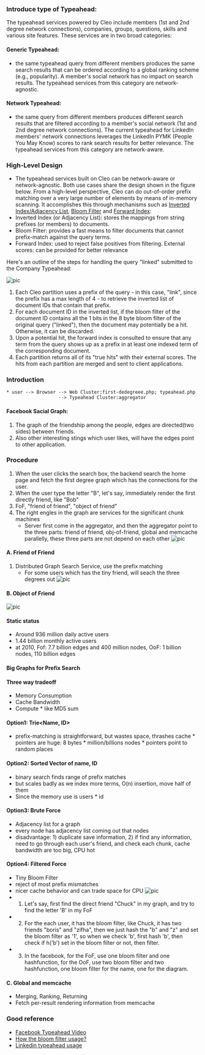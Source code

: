 ### Introduce type of Typeahead:
The typeahead services powered by Cleo include members (1st and 2nd degree network connections), companies, groups, questions, skills and various site features. These services are in two broad categories:

#### Generic Typeahead: 
* the same typeahead query from different members produces the same search results that can be ordered according to a global ranking scheme (e.g., popularity). A member's social network has no impact on search results. The typeahead services from this category are network-agnostic.

#### Network Typeahead: 
* the same query from different members produces different search results that are filtered according to a member's social network (1st and 2nd degree network connections). The current typeahead for LinkedIn members' network connections leverages the LinkedIn PYMK (People You May Know) scores to rank search results for better relevance. The typeahead services from this category are network-aware.

### High-Level Design

* The typeahead services built on Cleo can be network-aware or network-agnostic. Both use cases share the design shown in the figure below. From a high-level perspective, Cleo can do out-of-order prefix matching over a very large number of elements by means of in-memory scanning. It accomplishes this through mechanisms such as [Inverted Index/Adjacency List](http://en.wikipedia.org/wiki/Inverted_index), [Bloom Filter](http://en.wikipedia.org/wiki/Bloom_filter) and 
[Forward Index](http://en.wikipedia.org/wiki/Search_engine_indexing):
* Inverted Index (or Adjacency List): stores the mappings from string prefixes (or members) to documents.
* Bloom Filter: provides a fast means to filter documents that cannot prefix-match against the query terms.
* Forward Index: used to reject false positives from filtering.
External scores: can be provided for better relevance

Here's an outline of the steps for handling the query "linked" submitted to the Company Typeahead:

![pic](https://cloud.githubusercontent.com/assets/9062406/8119804/5dc3951e-104d-11e5-90cb-25e7f6bd0392.png)

1. Each Cleo partition uses a prefix of the query - in this case, "link", since the prefix has a max length of 4 - to retrieve the inverted list of document IDs that contain that prefix.
2. For each document ID in the inverted list, if the bloom filter of the document ID contains all the 1 bits in the 8 byte bloom filter of the original query ("linked"), then the document may potentially be a hit. Otherwise, it can be discarded.
3. Upon a potential hit, the forward index is consulted to ensure that any term from the query shows up as a prefix in at least one indexed term of the corresponding document.
4. Each partition returns all of its "true hits" with their external scores.
The hits from each partition are merged and sent to client applications.


### Introduction 

    * user --> Browser --> Web Cluster:first-dedegreee.php; typeahead.php
                       --> Typeahead Cluster:aggregator

#### Facebook Sacial Graph: 
1. The graph of the friendship among the people, edges are directed(two sides) between friends.
2. Also other interesting stings which user likes, will have the edges point to other application.
    

### Procedure 
1. When the user clicks the search box, the backend search the home page and 
         fetch the first degree graph which has the connections for the user.
2. When the user type the letter "B", let's say, immediately render the first directly friend, like "Bob"
3. FoF, "friend of friend", "object of friend"
4. The right engles in the graph are services for the significant chunk machines
      * Server first come in the aggregator, and then the aggregator point to the three parts: 
        friend of friend, obj-of-friend, global and memcache parallelly, these three parts are not depend on each other 
![pic](https://cloud.githubusercontent.com/assets/9062406/8112672/39228802-101e-11e5-8ab6-3039fb48d09d.png)

#### A. Friend of Friend
1. Distributed Graph Search Service, use the prefix matching 
      * For some users which has the tiny friend, will seach the three degrees out
![pic](https://cloud.githubusercontent.com/assets/9062406/8112857/82a1e88c-101f-11e5-952a-62ba219dbce6.png)

#### B. Object of Friend
![pic](https://cloud.githubusercontent.com/assets/9062406/8112987/2a09e7a0-1020-11e5-8016-5c15164a2216.png)

#### Static status
* Around 936 million daily active users
* 1.44 billion monthly active users 
* at 2010, Fof: 7.7 billion edges and 400 million nodes, OoF: 1 billion nodes, 110 billion edges

#### Big Graphs for Prefix Search 
#### Three way tradeoff 
* Memory Consumption 
* Cache Bandwidth
* Compute
      * like MD5 sum

#### Option1: Trie<Name, ID>
* prefix-matching is straightforward, but wastes space, thrashes cache
      * pointers are huge: 8 bytes * million/billions nodes 
      * pointers point to random places 

#### Option2: Sorted Vector of name, ID
* binary search finds range of prefix matches 
* but scales badly as we index more terms, O(n) insertion, move half of them 
* Since the memory use is users * id

#### Option3: Brute Force
* Adjacency list for a graph 
* every node has adjacency list coming out that nodes 
* disadvantage: 1) duplicate save information, 2) if find any information, need to go through each user's friend, and check each
  chunk, cache bandwidth are too big, CPU hot 

#### Option4: Filtered Force 
* Tiny Bloom Filter
* reject of most prefix mismatches
* nicer cache behavior and can trade space for CPU 
![pic](https://cloud.githubusercontent.com/assets/9062406/8119424/3c014e60-104a-11e5-82d1-628d84bd2fec.png)
* 1. Let's say, first find the direct friend "Chuck" in my graph, and try to find the letter 'B' in my FoF
* 2. For the each user, it has the bloom filter, like Chuck, it has two friends "boris" and "zifha", then we just hash the "b" and "z" and set the bloom filter as '1', so when we check 'b', first hash 'b', then check if h('b') set in the bloom filter or not, then filter. 
* 3. In the facebook, for the FoF, use one bloom filter and one hashfunction, for the OoF, use two bloom filter and two hashfunction, one bloom filter for the name, one for the diagram. 

#### C. Global and memcache 
* Merging, Ranking, Returning 
* Fetch per-result rendering information from  memcache 




### Good reference
* [Facebook Typeahead Video](https://www.facebook.com/video/video.php?v=432864835468)
* [How the bloom filter usage?](http://www.quora.com/What-are-the-best-applications-of-Bloom-filters)
* [Linkedin typeahead usage](https://engineering.linkedin.com/open-source/cleo-open-source-technology-behind-linkedins-typeahead-search)
